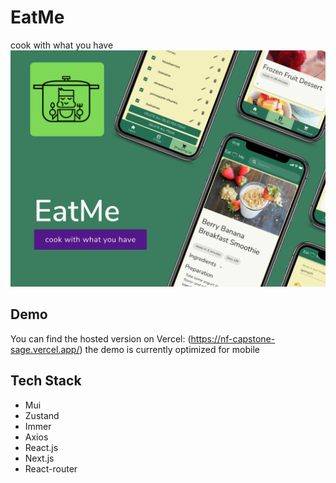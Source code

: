 # EatMe

cook with what you have
![EatMe Mockup](/public/images/EatMePurple.png)

## Demo

You can find the hosted version on Vercel: (https://nf-capstone-sage.vercel.app/)
the demo is currently optimized for mobile

## Tech Stack

- Mui
- Zustand
- Immer
- Axios
- React.js
- Next.js
- React-router
